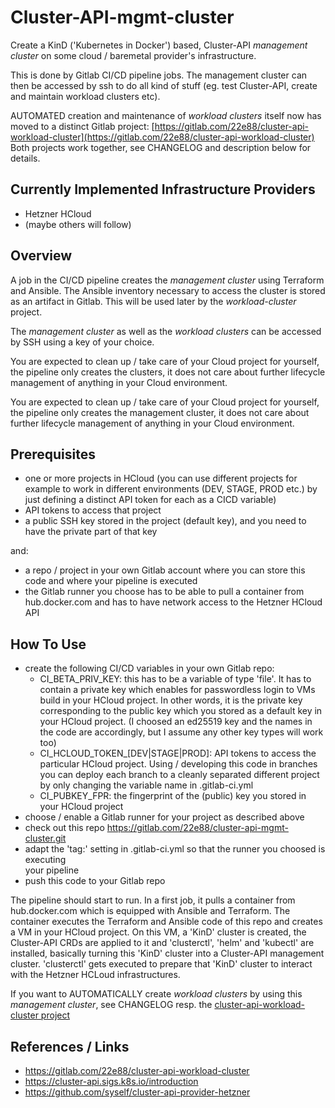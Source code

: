 # Cluster-API-mgmt-cluster

Create a KinD ('Kubernetes in Docker') based, Cluster-API *management cluster*
on some cloud / baremetal provider's infrastructure.

This is done by Gitlab CI/CD pipeline jobs. 
The management cluster can then be accessed by ssh to do all kind of stuff
(eg. test Cluster-API, create and maintain workload clusters etc).

AUTOMATED creation and maintenance of *workload clusters* itself now has moved 
to a distinct Gitlab project: 
[https://gitlab.com/22e88/cluster-api-workload-cluster](https://gitlab.com/22e88/cluster-api-workload-cluster)
Both projects work together, see CHANGELOG and description below for details.

## Currently Implemented Infrastructure Providers
* Hetzner HCloud
* (maybe others will follow)

## Overview
A job in the CI/CD pipeline creates the *management cluster* using Terraform and
Ansible. The Ansible inventory necessary to access the cluster is stored as 
an artifact in Gitlab. This will be used later by the *workload-cluster* project. 

The *management cluster* as well as the *workload clusters* can be accessed by
SSH using a key of your choice. 

You are expected to clean up / take care of your Cloud project for yourself, 
the pipeline only creates the clusters, it does not care about further 
lifecycle management of anything in your Cloud environment.

You are expected to clean up / take care of your Cloud project for yourself,
the pipeline only creates the management cluster, it does not care about
further lifecycle management of anything in your Cloud environment.

## Prerequisites

* one or more projects in HCloud (you can use different projects for example to
work in different environments (DEV, STAGE, PROD etc.) by just defining a 
distinct API token for each as a CICD variable)
* API tokens to access that project
* a public SSH key stored in the project (default key), and you need to have the 
private part of that key

and:

* a repo / project in your own Gitlab account where you can store this code and
where your pipeline is executed
* the Gitlab runner you choose has to be able to pull a container from
hub.docker.com and has to have network access to the Hetzner HCloud API

## How To Use

* create the following CI/CD variables in your own Gitlab repo:
  * CI_BETA_PRIV_KEY: this has to be a variable of type 'file'. It has to contain a private key
  which enables for passwordless login to VMs build in your HCloud project. In other words, it is 
  the private key corresponding to the public key which you stored as a default key in your 
  HCloud project. (I choosed an ed25519 key and the names in the code are accordingly, but I 
  assume any other key types will work too)
  * CI_HCLOUD_TOKEN_[DEV|STAGE|PROD]: API tokens to access the particular
  HCloud project. Using / developing this code in branches you can deploy each 
  branch to a cleanly separated different project by only changing the variable
  name in .gitlab-ci.yml
  * CI_PUBKEY_FPR: the fingerprint of the (public) key you stored in your
  HCloud project
* choose / enable a Gitlab runner for your project as described above
* check out this repo https://gitlab.com/22e88/cluster-api-mgmt-cluster.git
* adapt the 'tag:' setting in .gitlab-ci.yml so that the runner you choosed is executing  
your pipeline 
* push this code to your Gitlab repo

The pipeline should start to run. In a first job, it pulls a container from
hub.docker.com which is equipped with Ansible and Terraform. 
The container executes the Terraform and Ansible code of this repo and 
creates a VM in your HCloud project. On this VM, a 'KinD' cluster is created, the Cluster-API
CRDs are applied to it and 'clusterctl', 'helm' and 'kubectl' are installed,
basically turning this 'KinD' cluster into a Cluster-API management cluster.
'clusterctl' gets executed to prepare that 'KinD' cluster to interact with the
Hetzner HCLoud infrastructures.

If you want to AUTOMATICALLY create *workload clusters* by using this 
*management cluster*, see CHANGELOG resp. the [cluster-api-workload-cluster project](https://gitlab.com/22e88/cluster-api-workload-cluster)
## References / Links

* https://gitlab.com/22e88/cluster-api-workload-cluster
* https://cluster-api.sigs.k8s.io/introduction
* https://github.com/syself/cluster-api-provider-hetzner

